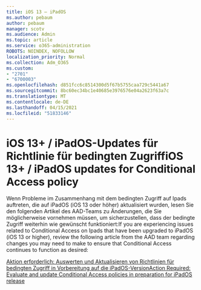 ```yaml
---
title: iOS 13 – iPadOS
ms.author: pebaum
author: pebaum
manager: scotv
ms.audience: Admin
ms.topic: article
ms.service: o365-administration
ROBOTS: NOINDEX, NOFOLLOW
localization_priority: Normal
ms.collection: Adm_O365
ms.custom:
- "2701"
- "6700003"
ms.openlocfilehash: d851fcc6c8514300d5f67b5755caa729c5441a67
ms.sourcegitcommit: 8bc60ec34bc1e40685e3976576e04a2623f63a7c
ms.translationtype: MT
ms.contentlocale: de-DE
ms.lasthandoff: 04/15/2021
ms.locfileid: "51833146"
---
```

# <a name="ios-13--ipados-updates-for-conditional-access-policy"></a><span data-ttu-id="ea576-102">iOS 13+ / iPadOS-Updates für Richtlinie für bedingten Zugriff</span><span class="sxs-lookup"><span data-stu-id="ea576-102">iOS 13+ / iPadOS updates for Conditional Access policy</span></span>

<span data-ttu-id="ea576-103">Wenn Probleme im Zusammenhang mit dem bedingten Zugriff auf Ipads auftreten, die auf iPadOS (iOS 13 oder höher) aktualisiert wurden, lesen Sie den folgenden Artikel des AAD-Teams zu Änderungen, die Sie möglicherweise vornehmen müssen, um sicherzustellen, dass der bedingte Zugriff weiterhin wie gewünscht funktioniert:</span><span class="sxs-lookup"><span data-stu-id="ea576-103">If you are experiencing issues related to Conditional Access on Ipads that have been upgraded to iPadOS (iOS 13 or higher), review the following article from the AAD team regarding changes you may need to make to ensure that Conditional Access continues to function as desired:</span></span>

[<span data-ttu-id="ea576-104">Aktion erforderlich: Auswerten und Aktualisieren von Richtlinien für bedingten Zugriff in Vorbereitung auf die iPadOS-Version</span><span class="sxs-lookup"><span data-stu-id="ea576-104">Action Required: Evaluate and update Conditional Access policies in preparation for iPadOS release</span></span>](https://support.microsoft.com/help/4521038/action-required-update-conditional-access-policies-for-ipados)